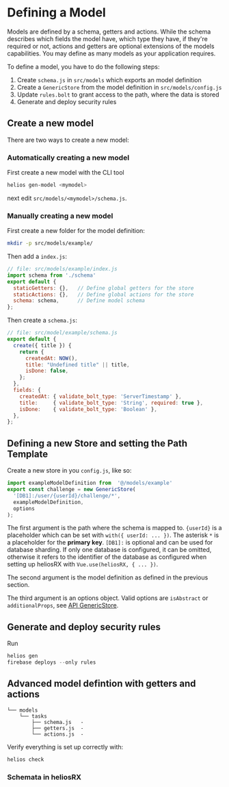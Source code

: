 # Defining a Model

Models are defined by a schema, getters and actions. While the schema describes
which fields the model have, which type they have, if they're required or not,
actions and getters are optional extensions of the models capabilities.
You may define as many models as your application requires.

To define a model, you have to do the following steps:

1. Create `schema.js` in `src/models` which exports an model definition
2. Create a `GenericStore` from the model definition in `src/models/config.js`
3. Update `rules.bolt` to grant access to the path, where the data is stored
4. Generate and deploy security rules
<!-- 4. Add custom functions `api/*.js` -->

## Create a new model

There are two ways to create a new model:

### Automatically creating a new model

First create a new model with the CLI tool

```bash
helios gen-model <mymodel>
```

next edit `src/models/<mymodel>/schema.js`.

### Manually creating a new model

First create a new folder for the model definition:

```bash
mkdir -p src/models/example/
```

Then add a `index.js`:

```js
// file: src/models/example/index.js
import schema from './schema'
export default {
  staticGetters: {},   // Define global getters for the store
  staticActions: {},   // Define global actions for the store
  schema: schema,      // Define model schema
};
```

Then create a `schema.js`:

```js
// file: src/model/example/schema.js
export default {
  create({ title }) {
    return {
      createdAt: NOW(),
      title: "Undefined title" || title,
      isDone: false,
    };
  },
  fields: {
    createdAt: { validate_bolt_type: 'ServerTimestamp' },
    title:     { validate_bolt_type: 'String', required: true },
    isDone:    { validate_bolt_type: 'Boolean' },
  },
};
```

## Defining a new Store and setting the Path Template

Create a new store in you `config.js`, like so:

```js
import exampleModelDefinition from  '@/models/example'
export const challenge = new GenericStore(
  '[DB1]:/user/{userId}/challenge/*',
  exampleModelDefinition,
  options
);
```

The first argument is the path where the schema is mapped to. `{userId}` is a
placeholder which can be set with `with({ userId: ... })`.
The asterisk `*` is a placeholder for the **primary key**.
`[DB1]:` is optional and can be used for database sharding.
If only one database is configured, it can be omitted,
otherwise it refers to the identifier of the database as
configured when setting up heliosRX with `Vue.use(heliosRX, { ... })`.

The second argument is the model definition as defined in the previous section.

The third argument is an options object. Valid options are `isAbstract` or
`additionalProps`, see [API GenericStore](../../api/01-generic-store).

## Generate and deploy security rules

Run

```js
helios gen
firebase deploys --only rules
```

## Advanced model defintion with getters and actions

```
└── models              
    └── tasks
        ├── schema.js   -
        ├── getters.js  -
        └── actions.js  -
```

Verify everything is set up correctly with:

```bash
helios check
```

### Schemata in heliosRX

